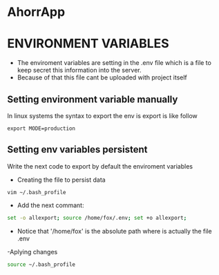# AhorrApp

# ENVIRONMENT VARIABLES

- The enviroment variables are setting in the .env file which is a file to keep secret this information into the server.
- Because of that this file cant be uploaded with project itself

## Setting environment variable manually

In linux systems the syntax to export the env is export is like follow

```shell
export MODE=production
```
## Setting env variables persistent

Write the next code to export by default the enviroment variables

- Creating the file to persist data

```shell
vim ~/.bash_profile
```

- Add the next commant:

```bash
set -o allexport; source /home/fox/.env; set +o allexport;
```
- Notice that '/home/fox' is the absolute path where is actually the file .env

-Aplying changes

```bash
source ~/.bash_profile
```
